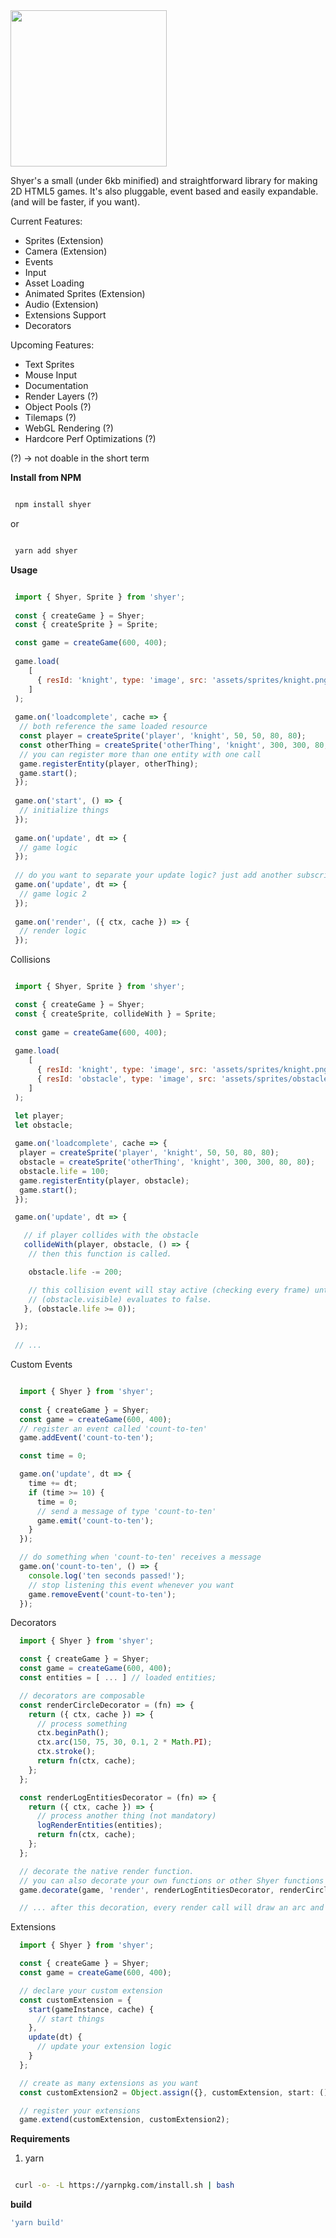 <img src="https://raw.githubusercontent.com/camiloei/shyer/master/logo/shyerlogo.png" width="250" height="250"/>

Shyer's a small (under 6kb minified) and straightforward library for making 2D HTML5 games. 
It's also pluggable, event based and easily expandable. (and will be faster, if you want).

Current Features:
  - Sprites (Extension)
  - Camera (Extension)
  - Events
  - Input
  - Asset Loading
  - Animated Sprites (Extension)
  - Audio (Extension)
  - Extensions Support
  - Decorators

Upcoming Features:
  - Text Sprites
  - Mouse Input
  - Documentation
  - Render Layers (?)
  - Object Pools (?)
  - Tilemaps (?)
  - WebGL Rendering (?)
  - Hardcore Perf Optimizations (?)
  
(?) -> not doable in the short term

**Install from NPM**

```bash

 npm install shyer

```
  or 
  
```bash

 yarn add shyer

```
**Usage**

```javascript

 import { Shyer, Sprite } from 'shyer';
 
 const { createGame } = Shyer;
 const { createSprite } = Sprite;

 const game = createGame(600, 400);
 
 game.load(
    [
      { resId: 'knight', type: 'image', src: 'assets/sprites/knight.png' }
    ]
 );
 
 game.on('loadcomplete', cache => {
  // both reference the same loaded resource
  const player = createSprite('player', 'knight', 50, 50, 80, 80);
  const otherThing = createSprite('otherThing', 'knight', 300, 300, 80, 80);
  // you can register more than one entity with one call
  game.registerEntity(player, otherThing);
  game.start();
 });
 
 game.on('start', () => {
  // initialize things
 });
 
 game.on('update', dt => {
  // game logic
 });
 
 // do you want to separate your update logic? just add another subscriber
 game.on('update', dt => {
  // game logic 2
 });
 
 game.on('render', ({ ctx, cache }) => {
  // render logic
 });
```

Collisions

```javascript

 import { Shyer, Sprite } from 'shyer';

 const { createGame } = Shyer;
 const { createSprite, collideWith } = Sprite;
 
 const game = createGame(600, 400);
 
 game.load(
    [
      { resId: 'knight', type: 'image', src: 'assets/sprites/knight.png' },
      { resId: 'obstacle', type: 'image', src: 'assets/sprites/obstacle.png' }
    ]
 );

 let player;
 let obstacle;
 
 game.on('loadcomplete', cache => {
  player = createSprite('player', 'knight', 50, 50, 80, 80);
  obstacle = createSprite('otherThing', 'knight', 300, 300, 80, 80);
  obstacle.life = 100;
  game.registerEntity(player, obstacle);
  game.start();
 });

 game.on('update', dt => {

   // if player collides with the obstacle
   collideWith(player, obstacle, () => {
    // then this function is called.

    obstacle.life -= 200;

    // this collision event will stay active (checking every frame) until this expression 
    // (obstacle.visible) evaluates to false.
   }, (obstacle.life >= 0));

 });
 
 // ...

```

Custom Events

```javascript

  import { Shyer } from 'shyer';
  
  const { createGame } = Shyer;
  const game = createGame(600, 400);
  // register an event called 'count-to-ten'
  game.addEvent('count-to-ten');

  const time = 0;

  game.on('update', dt => {
    time += dt;
    if (time >= 10) {
      time = 0;
      // send a message of type 'count-to-ten'
      game.emit('count-to-ten');
    }
  });

  // do something when 'count-to-ten' receives a message
  game.on('count-to-ten', () => {
    console.log('ten seconds passed!');
    // stop listening this event whenever you want
    game.removeEvent('count-to-ten');
  });

```
Decorators

```javascript
  import { Shyer } from 'shyer';

  const { createGame } = Shyer;
  const game = createGame(600, 400);
  const entities = [ ... ] // loaded entities;

  // decorators are composable 
  const renderCircleDecorator = (fn) => {
    return ({ ctx, cache }) => {
      // process something
      ctx.beginPath();
      ctx.arc(150, 75, 30, 0.1, 2 * Math.PI);
      ctx.stroke();
      return fn(ctx, cache);
    };
  };

  const renderLogEntitiesDecorator = (fn) => {
    return ({ ctx, cache }) => {
      // process another thing (not mandatory)
      logRenderEntities(entities);
      return fn(ctx, cache);
    };
  };

  // decorate the native render function. 
  // you can also decorate your own functions or other Shyer functions
  game.decorate(game, 'render', renderLogEntitiesDecorator, renderCircleDecorator);

  // ... after this decoration, every render call will draw an arc and log all the game entities.

```

Extensions

```javascript
  import { Shyer } from 'shyer';

  const { createGame } = Shyer;
  const game = createGame(600, 400);

  // declare your custom extension
  const customExtension = {
    start(gameInstance, cache) {
      // start things
    },
    update(dt) {
      // update your extension logic
    }
  };

  // create as many extensions as you want
  const customExtension2 = Object.assign({}, customExtension, start: () => /* do another thing..*/ );

  // register your extensions
  game.extend(customExtension, customExtension2);
```

**Requirements**

1. yarn 

```bash

 curl -o- -L https://yarnpkg.com/install.sh | bash

```

**build** 
```bash
'yarn build'  
```
